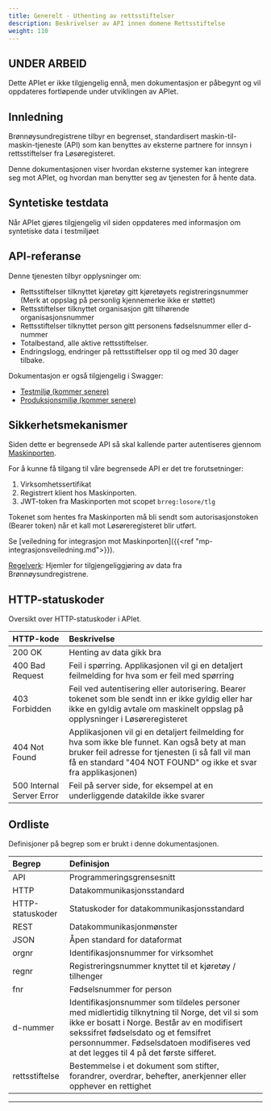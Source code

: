 ```yaml
---
title: Generelt - Uthenting av rettsstiftelser
description: Beskrivelser av API innen domene Rettsstiftelse
weight: 110
---
```


## UNDER ARBEID

Dette APIet er ikke tilgjengelig ennå, men dokumentasjon er påbegynt og vil oppdateres fortløpende under utviklingen av APIet.

## Innledning

Brønnøysundregistrene tilbyr en begrenset, standardisert maskin-til-maskin-tjeneste (API) som kan benyttes av eksterne partnere for innsyn i rettsstiftelser fra Løsøregisteret.

Denne dokumentasjonen viser hvordan eksterne systemer kan integrere seg mot APIet, og hvordan man benytter seg av tjenesten for å hente data.

## Syntetiske testdata

Når APIet gjøres tilgjengelig vil siden oppdateres med informasjon om syntetiske data i testmiljøet

## API-referanse

Denne tjenesten tilbyr opplysninger om:

* Rettsstiftelser tilknyttet kjøretøy gitt kjøretøyets registreringsnummer (Merk at oppslag på personlig kjennemerke ikke er støttet)
* Rettsstiftelser tilknyttet organisasjon gitt tilhørende organisasjonsnummer
* Rettsstiftelser tilknyttet person gitt personens fødselsnummer eller d-nummer
* Totalbestand, alle aktive rettsstiftelser.
* Endringslogg, endringer på rettsstiftelser opp til og med 30 dager tilbake.

Dokumentasjon er også tilgjengelig i Swagger:

* [Testmiljø (kommer senere)](https://kommersenere.ppe.brreg.no/swagger-ui.html)
* [Produksjonsmiljø (kommer senere)](https://kommersenere.brreg.no/swagger-ui.html)

## Sikkerhetsmekanismer

Siden dette er begrensede API så skal kallende parter autentiseres gjennom [Maskinporten](https://difi.github.io/felleslosninger/maskinporten_guide_apikonsument.html).

For å kunne få tilgang til våre begrensede API er det tre forutsetninger:

1. Virksomhetssertifikat
2. Registrert klient hos Maskinporten.
3. JWT-token fra Maskinporten mot scopet `brreg:losore/tlg`

Tokenet som hentes fra Maskinporten må bli sendt som autorisasjonstoken (Bearer token) når et kall mot Løsøreregisteret blir utført.

Se [veiledning for integrasjon mot Maskinporten]({{<ref "mp-integrasjonsveiledning.md">}}).

[Regelverk](https://lovdata.no/dokument/SF/forskrift/2015-12-11-1668/%C2%A76): Hjemler for tilgjengeliggjøring av data fra Brønnøysundregistrene.

## HTTP-statuskoder

Oversikt over HTTP-statuskoder i APIet.

| HTTP-kode                 | Beskrivelse |
|:------------------------- |:----------- |
| 200 OK                    | Henting av data gikk bra |
| 400 Bad Request           | Feil i spørring. Applikasjonen vil gi en detaljert feilmelding for hva som er feil med spørring |
| 403 Forbidden             | Feil ved autentisering eller autorisering. Bearer tokenet som ble sendt inn er ikke gyldig eller har ikke en gyldig avtale om maskinelt oppslag på opplysninger i Løsøreregisteret |
| 404 Not Found             | Applikasjonen vil gi en detaljert feilmelding for hva som ikke ble funnet. Kan også bety at man bruker feil adresse for tjenesten (i så fall vil man få en standard "404 NOT FOUND" og ikke et svar fra applikasjonen) |
| 500 Internal Server Error | Feil på server side, for eksempel at en underliggende datakilde ikke svarer |

## Ordliste

Definisjoner på begrep som er brukt i denne dokumentasjonen.

| Begrep | Definisjon |
|:------ |:---------- |
| API | Programmeringsgrensesnitt |
| HTTP | Datakommunikasjonsstandard |
| HTTP-statuskoder | Statuskoder for datakommunikasjonsstandard |
| REST | Datakommunikasjonmønster |
| JSON | Åpen standard for dataformat |
| orgnr | Identifikasjonsnummer for virksomhet |
| regnr | Registreringsnummer knyttet til et kjøretøy / tilhenger |
| fnr | Fødselsnummer for person |
| d-nummer | Identifikasjonsnummer som tildeles personer med midlertidig tilknytning til Norge, det vil si som ikke er bosatt i Norge. Består av en modifisert sekssifret fødselsdato og et femsifret personnummer. Fødselsdatoen modifiseres ved at det legges til 4 på det første sifferet. |
| rettsstiftelse | Bestemmelse i et dokument som stifter, forandrer, overdrar, behefter, anerkjenner eller opphever en rettighet |

---
